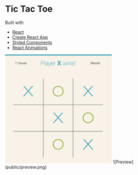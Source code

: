 # Tic Tac Toe

Built with
- [React](https://reactjs.org)
- [Create React App](https://github.com/facebookincubator/create-react-app)
- [Styled Components](https://www.styled-components.com)
- [React Animations](https://github.com/FormidableLabs/react-animations)

<img src="public/preview.png" width="350">
![Preview](public/preview.png)
